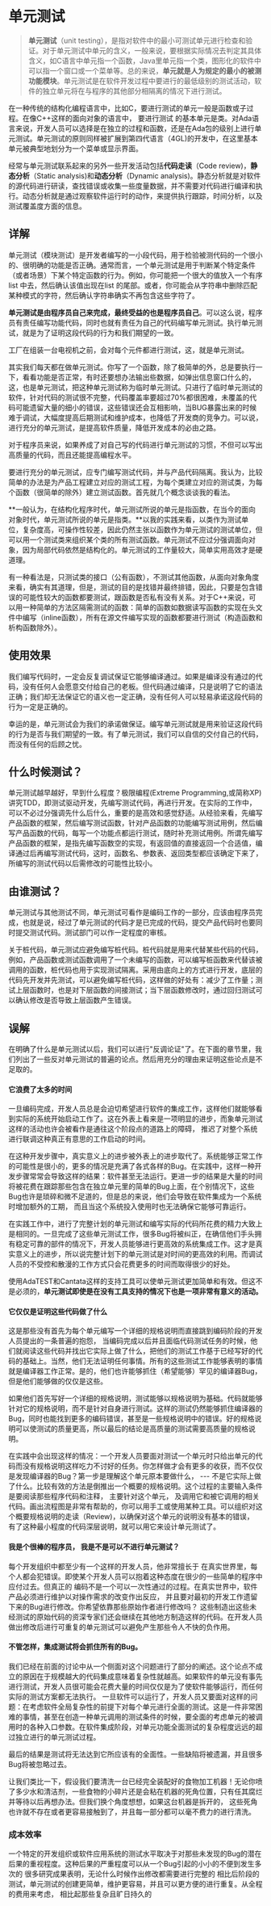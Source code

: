 # **单元测试**

> **单元测试**（unit testing），是指对软件中的最小可测试单元进行检查和验证。对于单元测试中单元的含义，一般来说，要根据实际情况去判定其具体含义，如C语言中单元指一个函数，Java里单元指一个类，图形化的软件中可以指一个窗口或一个菜单等。总的来说，**单元就是人为规定的最小的被测功能模块**。单元测试是在软件开发过程中要进行的最低级别的测试活动，软件的独立单元将在与程序的其他部分相隔离的情况下进行测试。



在一种传统的结构化编程语言中，比如C，要进行测试的单元一般是函数或子过程。在像C++这样的面向对象的语言中， 要进行测试 的基本单元是类。对Ada语言来说，开发人员可以选择是在独立的过程和函数，还是在Ada包的级别上进行单元测试。单元测试的原则同样被扩展到第四代语言（4GL)的开发中，在这里基本单元被典型地划分为一个菜单或显示界面。



经常与单元测试联系起来的另外一些开发活动包括**代码走读**（Code review)，**静态分析**（Static analysis)和**动态分析**（Dynamic analysis)。静态分析就是对软件的源代码进行研读，查找错误或收集一些度量数据，并不需要对代码进行编译和执行。动态分析就是通过观察软件运行时的动作，来提供执行跟踪，时间分析，以及测试覆盖度方面的信息。



## **详解**

单元测试（模块测试）是开发者编写的一小段代码，用于检验被测代码的一个很小的、很明确的功能是否正确。通常而言，一个单元测试是用于判断某个特定条件（或者场景）下某个特定函数的行为。例如，你可能把一个很大的值放入一个有序list 中去，然后确认该值出现在list 的尾部。或者，你可能会从字符串中删除匹配某种模式的字符，然后确认字符串确实不再包含这些字符了。


**单元测试是由程序员自己来完成，最终受益的也是程序员自己**。可以这么说，程序员有责任编写功能代码，同时也就有责任为自己的代码编写单元测试。执行单元测试，就是为了证明这段代码的行为和我们期望的一致。


工厂在组装一台电视机之前，会对每个元件都进行测试，这，就是单元测试。


其实我们每天都在做单元测试。你写了一个函数，除了极简单的外，总是要执行一下，看看功能是否正常，有时还要想办法输出些数据，如弹出信息窗口什么的，这，也是单元测试，把这种单元测试称为临时单元测试。只进行了临时单元测试的软件，针对代码的测试很不完整，代码覆盖率要超过70%都很困难，未覆盖的代码可能遗留大量的细小的错误，这些错误还会互相影响，当BUG暴露出来的时候难于调试，大幅度提高后期测试和维护成本，也降低了开发商的竞争力。可以说，进行充分的单元测试，是提高软件质量，降低开发成本的必由之路。


对于程序员来说，如果养成了对自己写的代码进行单元测试的习惯，不但可以写出高质量的代码，而且还能提高编程水平。


要进行充分的单元测试，应专门编写测试代码，并与产品代码隔离。我认为，比较简单的办法是为产品工程建立对应的测试工程，为每个类建立对应的测试类，为每个函数（很简单的除外）建立测试函数。首先就几个概念谈谈我的看法。


**一般认为，在结构化程序时代，单元测试所说的单元是指函数，在当今的面向对象时代，单元测试所说的单元是指类。**以我的实践来看，以类作为测试单位，复杂度高，可操作性较差，因此仍然主张以函数作为单元测试的测试单位，但可以用一个测试类来组织某个类的所有测试函数。单元测试不应过分强调面向对象，因为局部代码依然是结构化的。单元测试的工作量较大，简单实用高效才是硬道理。


有一种看法是，只测试类的接口（公有函数），不测试其他函数，从面向对象角度来看，确实有其道理，但是，测试的目的是找错并最终排错，因此，只要是包含错误的可能性较大的函数都要测试，跟函数是否私有没有关系。对于C++来说，可以用一种简单的方法区隔需测试的函数：简单的函数如数据读写函数的实现在头文件中编写（inline函数），所有在源文件编写实现的函数都要进行测试（构造函数和析构函数除外）。



## **使用效果**

我们编写代码时，一定会反复调试保证它能够编译通过。如果是编译没有通过的代码，没有任何人会愿意交付给自己的老板。但代码通过编译，只是说明了它的语法正确；我们却无法保证它的语义也一定正确，没有任何人可以轻易承诺这段代码的行为一定是正确的。

幸运的是，单元测试会为我们的承诺做保证。编写单元测试就是用来验证这段代码的行为是否与我们期望的一致。有了单元测试，我们可以自信的交付自己的代码，而没有任何的后顾之忧。



## **什么时候测试？**

单元测试越早越好，早到什么程度？极限编程(Extreme Programming,或简称XP)讲究TDD，即测试驱动开发，先编写测试代码，再进行开发。在实际的工作中，可以不必过分强调先什么后什么，重要的是高效和感觉舒适。从经验来看，先编写产品函数的框架，然后编写测试函数，针对产品函数的功能编写测试用例，然后编写产品函数的代码，每写一个功能点都运行测试，随时补充测试用例。所谓先编写产品函数的框架，是指先编写函数空的实现，有返回值的直接返回一个合适值，编译通过后再编写测试代码，这时，函数名、参数表、返回类型都应该确定下来了，所编写的测试代码以后需修改的可能性比较小。



## **由谁测试？**

单元测试与其他测试不同，单元测试可看作是编码工作的一部分，应该由程序员完成，也就是说，经过了单元测试的代码才是已完成的代码，提交产品代码时也要同时提交测试代码。测试部门可以作一定程度的审核。

关于桩代码，单元测试应避免编写桩代码。桩代码就是用来代替某些代码的代码，例如，产品函数或测试函数调用了一个未编写的函数，可以编写桩函数来代替该被调用的函数，桩代码也用于实现测试隔离。采用由底向上的方式进行开发，底层的代码先开发并先测试，可以避免编写桩代码，这样做的好处有：减少了工作量；测试上层函数时，也是对下层函数的间接测试；当下层函数修改时，通过回归测试可以确认修改是否导致上层函数产生错误。



## **误解**

在明确了什么是单元测试以后，我们可以进行"反调论证"了。在下面的章节里，我们列出了一些反对单元测试的普遍的论点。然后用充分的理由来证明这些论点是不足取的。

#### **它浪费了太多的时间**

一旦编码完成，开发人员总是会迫切希望进行软件的集成工作，这样他们就能够看到实际的系统开始启动工作了。这在外表上看来是一项明显的进步，而象单元测试这样的活动也许会被看作是通往这个阶段点的道路上的障碍， 推迟了对整个系统进行联调这种真正有意思的工作启动的时间。

在这种开发步骤中，真实意义上的进步被外表上的进步取代了。系统能够正常工作的可能性是很小的，更多的情况是充满了各式各样的Bug。在实践中，这样一种开发步骤常常会导致这样的结果：软件甚至无法运行。更进一步的结果是大量的时间将被花费在跟踪那些包含在独立单元里的简单的Bug上面，在个别情况下，这些Bug也许是琐碎和微不足道的，但是总的来说，他们会导致在软件集成为一个系统时增加额外的工期， 而且当这个系统投入使用时也无法确保它能够可靠运行。

在实践工作中，进行了完整计划的单元测试和编写实际的代码所花费的精力大致上是相同的。一旦完成了这些单元测试工作，很多Bug将被纠正，在确信他们手头拥有稳定可靠的部件的情况下，开发人员能够进行更高效的系统集成工作。这才是真实意义上的进步，所以说完整计划下的单元测试是对时间的更高效的利用。而调试人员的不受控和散漫的工作方式只会花费更多的时间而取得很少的好处。

使用AdaTEST和Cantata这样的支持工具可以使单元测试更加简单和有效。但这不是必须的，**单元测试即使是在没有工具支持的情况下也是一项非常有意义的活动。**

#### **它仅仅是证明这些代码做了什么**

这是那些没有首先为每个单元编写一个详细的规格说明而直接跳到编码阶段的开发人员提出的一条普遍的抱怨， 当编码完成以后并且面临代码测试任务的时候，他们就阅读这些代码并找出它实际上做了什么，把他们的测试工作基于已经写好的代码的基础上。当然，他们无法证明任何事情。所有的这些测试工作能够表明的事情就是编译器工作正常。是的，他们也许能够抓住（希望能够）罕见的编译器Bug，但是他们能够做的仅仅是这些。

如果他们首先写好一个详细的规格说明，测试能够以规格说明为基础。代码就能够针对它的规格说明，而不是针对自身进行测试。这样的测试仍然能够抓住编译器的Bug，同时也能找到更多的编码错误，甚至是一些规格说明中的错误。好的规格说明可以使测试的质量更高，所以最后的结论是高质量的测试需要高质量的规格说明。

在实践中会出现这样的情况：一个开发人员要面对测试一个单元时只给出单元的代码而没有规格说明这样吃力不讨好的任务。你怎样做才会有更多的收获，而不仅仅是发现编译器的Bug？第一步是理解这个单元原本要做什么， --- 不是它实际上做了什么。比较有效的方法是倒推出一个概要的规格说明。这个过程的主要输入条件是要阅读那些程序代码和注释， 主要针对这个单元， 及调用它和被它调用的相关代码。画出流程图是非常有帮助的，你可以用手工或使用某种工具。可以组织对这个概要规格说明的走读（Review)，以确保对这个单元的说明没有基本的错误， 有了这种最小程度的代码深层说明，就可以用它来设计单元测试了。

#### 

#### **我是个很棒的程序员， 我是不是可以不进行单元测试？**

每个开发组织中都至少有一个这样的开发人员，他非常擅长于
在真实世界里，每个人都会犯错误。即使某个开发人员可以抱着这种态度在很少的一些简单的程序中应付过去。但真正的
编码不是一个可以一次性通过的过程。在真实世界中，软件产品必须进行维护以对操作需求的改变作出反应， 并且要对最初的开发工作遗留下来的Bug进行修改。你希望依靠那些原始作者进行修改吗？ 这些制造出这些未经测试的原始代码的资深专家们还会继续在其他地方制造这样的代码。在开发人员做出修改后进行可重复的单元测试可以避免产生那些令人不快的负作用。



#### **不管怎样，集成测试将会抓住所有的Bug。**

我们已经在前面的讨论中从一个侧面对这个问题进行了部分的阐述。这个论点不成立的原因在于规模越大的代码集成意味着复杂性就越高。如果软件的单元没有事先进行测试，开发人员很可能会花费大量的时间仅仅是为了使软件能够运行，而任何实际的测试方案都无法执行。
一旦软件可以运行了，开发人员又要面对这样的问题：在考虑软件全局复杂性的前提下对每个单元进行全面的测试。这是一件非常困难的事情，甚至在创造一种单元调用的测试条件的时候，要全面的考虑单元的被调用时的各种入口参数。在软件集成阶段，对单元功能全面测试的复杂程度远远的超过独立进行的单元测试过程。

最后的结果是测试将无法达到它所应该有的全面性。一些缺陷将被遗漏，并且很多Bug将被忽略过去。

让我们类比一下，假设我们要清洗一台已经完全装配好的食物加工机器！无论你喷了多少水和清洁剂，一些食物的小碎片还是会粘在机器的死角位置，只有任其腐烂并等待以后再想办法。但我们换个角度想想，如果这台机器是拆开的， 这些死角也许就不存在或者更容易接触到了，并且每一部分都可以毫不费力的进行清洗。

### **成本效率**

一个特定的开发组织或软件应用系统的测试水平取决于对那些未发现的Bug的潜在后果的重视程度。这种后果的严重程度可以从一个Bug引起的小小的不便到发生多次的
很多研究成果表明，无论什么时候作出修改都需要进行完整的
相比后阶段的测试，单元测试的创建更简单，维护更容易，并且可以更方便的进行重复。从全程的费用来考虑， 相比起那些复杂且旷日持久的